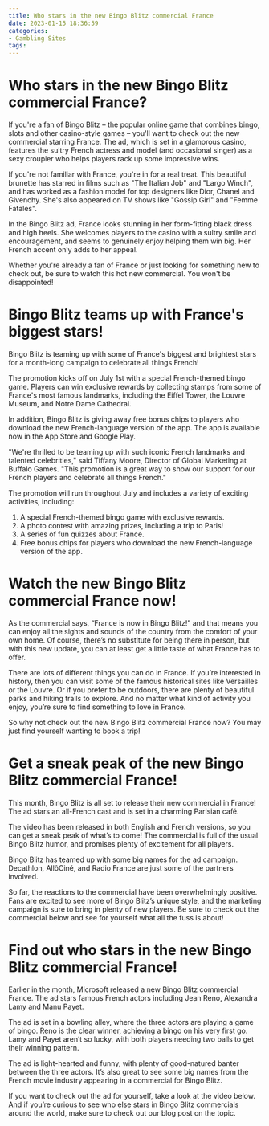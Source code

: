 ```yaml
---
title: Who stars in the new Bingo Blitz commercial France 
date: 2023-01-15 18:36:59
categories:
- Gambling Sites
tags:
---
```



#  Who stars in the new Bingo Blitz commercial France? 

If you're a fan of Bingo Blitz – the popular online game that combines bingo, slots and other casino-style games – you'll want to check out the new commercial starring France. The ad, which is set in a glamorous casino, features the sultry French actress and model (and occasional singer) as a sexy croupier who helps players rack up some impressive wins.

If you're not familiar with France, you're in for a real treat. This beautiful brunette has starred in films such as "The Italian Job" and "Largo Winch", and has worked as a fashion model for top designers like Dior, Chanel and Givenchy. She's also appeared on TV shows like "Gossip Girl" and "Femme Fatales".

In the Bingo Blitz ad, France looks stunning in her form-fitting black dress and high heels. She welcomes players to the casino with a sultry smile and encouragement, and seems to genuinely enjoy helping them win big. Her French accent only adds to her appeal.

Whether you're already a fan of France or just looking for something new to check out, be sure to watch this hot new commercial. You won't be disappointed!

#  Bingo Blitz teams up with France's biggest stars! 

Bingo Blitz is teaming up with some of France's biggest and brightest stars for a month-long campaign to celebrate all things French!

The promotion kicks off on July 1st with a special French-themed bingo game. Players can win exclusive rewards by collecting stamps from some of France's most famous landmarks, including the Eiffel Tower, the Louvre Museum, and Notre Dame Cathedral.

In addition, Bingo Blitz is giving away free bonus chips to players who download the new French-language version of the app. The app is available now in the App Store and Google Play.

"We're thrilled to be teaming up with such iconic French landmarks and talented celebrities," said Tiffany Moore, Director of Global Marketing at Buffalo Games. "This promotion is a great way to show our support for our French players and celebrate all things French."

The promotion will run throughout July and includes a variety of exciting activities, including:

1) A special French-themed bingo game with exclusive rewards.
2) A photo contest with amazing prizes, including a trip to Paris!
3) A series of fun quizzes about France.
4) Free bonus chips for players who download the new French-language version of the app.

#  Watch the new Bingo Blitz commercial France now! 

As the commercial says, “France is now in Bingo Blitz!” and that means you can enjoy all the sights and sounds of the country from the comfort of your own home. Of course, there’s no substitute for being there in person, but with this new update, you can at least get a little taste of what France has to offer.

There are lots of different things you can do in France. If you’re interested in history, then you can visit some of the famous historical sites like Versailles or the Louvre. Or if you prefer to be outdoors, there are plenty of beautiful parks and hiking trails to explore. And no matter what kind of activity you enjoy, you’re sure to find something to love in France.

So why not check out the new Bingo Blitz commercial France now? You may just find yourself wanting to book a trip!

#  Get a sneak peak of the new Bingo Blitz commercial France! 

This month, Bingo Blitz is all set to release their new commercial in France! The ad stars an all-French cast and is set in a charming Parisian café.

The video has been released in both English and French versions, so you can get a sneak peak of what’s to come! The commercial is full of the usual Bingo Blitz humor, and promises plenty of excitement for all players.

Bingo Blitz has teamed up with some big names for the ad campaign. Decathlon, AllôCiné, and Radio France are just some of the partners involved.

So far, the reactions to the commercial have been overwhelmingly positive. Fans are excited to see more of Bingo Blitz’s unique style, and the marketing campaign is sure to bring in plenty of new players. Be sure to check out the commercial below and see for yourself what all the fuss is about!

#  Find out who stars in the new Bingo Blitz commercial France!

Earlier in the month, Microsoft released a new Bingo Blitz commercial France. The ad stars famous French actors including Jean Reno, Alexandra Lamy and Manu Payet.

The ad is set in a bowling alley, where the three actors are playing a game of bingo. Reno is the clear winner, achieving a bingo on his very first go. Lamy and Payet aren’t so lucky, with both players needing two balls to get their winning pattern.

The ad is light-hearted and funny, with plenty of good-natured banter between the three actors. It’s also great to see some big names from the French movie industry appearing in a commercial for Bingo Blitz.

If you want to check out the ad for yourself, take a look at the video below. And if you’re curious to see who else stars in Bingo Blitz commercials around the world, make sure to check out our blog post on the topic.
